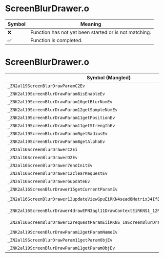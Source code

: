 # ScreenBlurDrawer.o
| Symbol | Meaning 
| ------------- | ------------- 
| :x: | Function has not yet been started or is not matching. 
| :white_check_mark: | Function is completed. 


# ScreenBlurDrawer.o
| Symbol (Mangled) | Symbol (Demangled) | Decompiled? |
| ------------- |  ------------- | ------------- |
| `_ZN2al19ScreenBlurDrawParamC2Ev` | `al::ScreenBlurDrawParam::ScreenBlurDrawParam(void)` | :x: |
| `_ZNK2al19ScreenBlurDrawParam8isEnableEv` | `al::ScreenBlurDrawParam::isEnable(void)const` | :x: |
| `_ZNK2al19ScreenBlurDrawParam10getBlurNumEv` | `al::ScreenBlurDrawParam::getBlurNum(void)const` | :x: |
| `_ZNK2al19ScreenBlurDrawParam12getSampleNumEv` | `al::ScreenBlurDrawParam::getSampleNum(void)const` | :x: |
| `_ZNK2al19ScreenBlurDrawParam11getPositionEv` | `al::ScreenBlurDrawParam::getPosition(void)const` | :x: |
| `_ZNK2al19ScreenBlurDrawParam11getStrengthEv` | `al::ScreenBlurDrawParam::getStrength(void)const` | :x: |
| `_ZNK2al19ScreenBlurDrawParam9getRadiusEv` | `al::ScreenBlurDrawParam::getRadius(void)const` | :x: |
| `_ZNK2al19ScreenBlurDrawParam8getAlphaEv` | `al::ScreenBlurDrawParam::getAlpha(void)const` | :x: |
| `_ZN2al16ScreenBlurDrawerC2Ei` | `al::ScreenBlurDrawer::ScreenBlurDrawer(int)` | :x: |
| `_ZN2al16ScreenBlurDrawerD2Ev` | `al::ScreenBlurDrawer::~ScreenBlurDrawer()` | :x: |
| `_ZN2al16ScreenBlurDrawer7endInitEv` | `al::ScreenBlurDrawer::endInit(void)` | :x: |
| `_ZN2al16ScreenBlurDrawer12clearRequestEv` | `al::ScreenBlurDrawer::clearRequest(void)` | :x: |
| `_ZN2al16ScreenBlurDrawer6updateEv` | `al::ScreenBlurDrawer::update(void)` | :x: |
| `_ZNK2al16ScreenBlurDrawer15getCurrentParamEv` | `al::ScreenBlurDrawer::getCurrentParam(void)const` | :x: |
| `_ZN2al16ScreenBlurDrawer13updateViewGpuEiRKN4sead8Matrix34IfEERKNS1_8Matrix44IfEE` | `al::ScreenBlurDrawer::updateViewGpu(int,sead::Matrix34<float> const&,sead::Matrix44<float> const&)` | :x: |
| `_ZNK2al16ScreenBlurDrawer4drawEPN3agl11DrawContextEiRKNS1_12RenderBufferE` | `al::ScreenBlurDrawer::draw(agl::DrawContext *,int,agl::RenderBuffer const&)const` | :x: |
| `_ZN2al16ScreenBlurDrawer12requestParamEiiRKNS_19ScreenBlurDrawParamE` | `al::ScreenBlurDrawer::requestParam(int,int,al::ScreenBlurDrawParam const&)` | :x: |
| `_ZNK2al19ScreenBlurDrawParam12getParamNameEv` | `al::ScreenBlurDrawParam::getParamName(void)const` | :x: |
| `_ZN2al19ScreenBlurDrawParam11getParamObjEv` | `al::ScreenBlurDrawParam::getParamObj(void)` | :x: |
| `_ZNK2al19ScreenBlurDrawParam11getParamObjEv` | `al::ScreenBlurDrawParam::getParamObj(void)const` | :x: |
